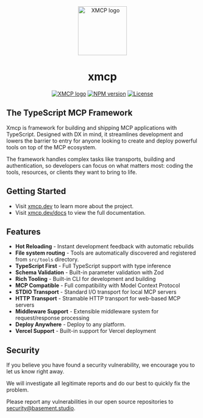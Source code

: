 <div align="center">
  <a href="https://xmcp.dev">
    <picture>
      <source media="(prefers-color-scheme: dark)" srcset="https://assets.basehub.com/bf7c3bb1/303b8a62053c9d86ca3b972b5597ab5c/x.png">
      <img alt="XMCP logo" src="https://assets.basehub.com/bf7c3bb1/303b8a62053c9d86ca3b972b5597ab5c/x.png" height="128">
    </picture>
  </a>
  <h1>xmcp</h1>

<a href="https://basement.studio"><img alt="XMCP logo" src="https://img.shields.io/badge/MADE%20BY%20basement.studio-000000.svg?style=for-the-badge&labelColor=000"></a>
<a href="https://www.npmjs.com/package/xmcp"><img alt="NPM version" src="https://img.shields.io/npm/v/xmcp.svg?style=for-the-badge&labelColor=000000"></a>
<a href="https://github.com/basementstudio/xmcp/blob/main/license.md"><img alt="License" src="https://img.shields.io/npm/l/xmcp.svg?style=for-the-badge&labelColor=000000"></a>

</div>

## The TypeScript MCP Framework

Xmcp is framework for building and shipping MCP applications with TypeScript. Designed with DX in mind, it streamlines development and lowers the barrier to entry for anyone looking to create and deploy powerful tools on top of the MCP ecosystem.

The framework handles complex tasks like transports, building and authentication, so developers can focus on what matters most: coding the tools, resources, or clients they want to bring to life.

## Getting Started

- Visit [xmcp.dev](https://xmcp.dev) to learn more about the project.
- Visit [xmcp.dev/docs](https://xmcp.dev/docs) to view the full documentation.

## Features

- **Hot Reloading** - Instant development feedback with automatic rebuilds
- **File system routing** - Tools are automatically discovered and registered from `src/tools` directory.
- **TypeScript First** - Full TypeScript support with type inference
- **Schema Validation** - Built-in parameter validation with Zod
- **Rich Tooling** - Built-in CLI for development and building
- **MCP Compatible** - Full compatibility with Model Context Protocol
- **STDIO Transport** - Standard I/O transport for local MCP servers
- **HTTP Transport** - Stramable HTTP transport for web-based MCP servers
- **Middleware Support** - Extensible middleware system for request/response processing
- **Deploy Anywhere** - Deploy to any platform.
- **Vercel Support** - Built-in support for Vercel deployment

## Security

If you believe you have found a security vulnerability, we encourage you to let us know right away.

We will investigate all legitimate reports and do our best to quickly fix the problem.

Please report any vulnerabilities in our open source repositories to [security@basement.studio](mailto:security@basement.studio).
